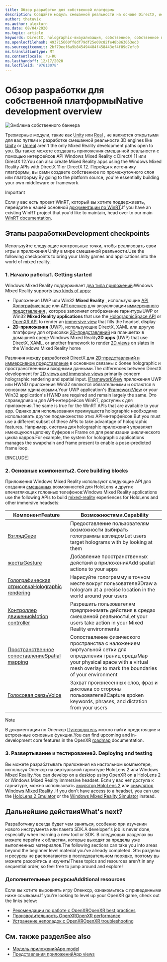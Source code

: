 ```yaml
---
title: Обзор разработки для собственной платформы
description: Создайте модуль смешанной реальности на основе DirectX, используя интерфейсы API Windows Mixed Reality напрямую.
author: thetuvix
ms.author: alexturn
ms.date: 08/04/2020
ms.topic: article
keywords: DirectX, holographic-визуализация, собственное, собственное приложение, WinRT, приложение WinRT, API платформы, настраиваемое ядро, промежуточное по, гарнитура смешанной реальности, гарнитура Windows Mixed Reality, гарнитура виртуальной реальности
ms.openlocfilehash: 493715660ff8df79df25e09c82fe48b863053ed3
ms.sourcegitcommit: 2bf79eef6a9b845494484f458443ef4f89d7efc0
ms.translationtype: MT
ms.contentlocale: ru-RU
ms.lasthandoff: 12/17/2020
ms.locfileid: "97613078"
---
```

# <a name="native-development-overview"></a><span data-ttu-id="a0f88-104">Обзор разработки для собственной платформы</span><span class="sxs-lookup"><span data-stu-id="a0f88-104">Native development overview</span></span>

![Эмблема собственного баннера](../images/native_logo_banner.png)

<span data-ttu-id="a0f88-106">Трехмерные модули, такие как [Unity](../unity/unity-development-overview.md) или [Real](../unreal/unreal-development-overview.md) , не являются открытыми для вас путями к разработке смешанной реальности.</span><span class="sxs-lookup"><span data-stu-id="a0f88-106">3D engines like [Unity](../unity/unity-development-overview.md) or [Unreal](../unreal/unreal-development-overview.md) aren't the only Mixed Reality development paths open to you.</span></span> <span data-ttu-id="a0f88-107">Вы также можете создавать приложения смешанной реальности с помощью интерфейсов API Windows Mixed Reality с DirectX 11 или DirectX 12.</span><span class="sxs-lookup"><span data-stu-id="a0f88-107">You can also create Mixed Reality apps using the Windows Mixed Reality APIs with DirectX 11 or DirectX 12.</span></span> <span data-ttu-id="a0f88-108">Перейдя к источнику платформы, вы сами создаете собственное по промежуточного слоя или платформу.</span><span class="sxs-lookup"><span data-stu-id="a0f88-108">By going to the platform source, you're essentially building your own middleware or framework.</span></span> 

> [!IMPORTANT]
> <span data-ttu-id="a0f88-109">Если у вас есть проект WinRT, который вы хотите поддерживать, перейдите к нашей основной [документации по WinRT](creating-a-holographic-directx-project.md).</span><span class="sxs-lookup"><span data-stu-id="a0f88-109">If you have an existing WinRT project that you'd like to maintain, head over to our main [WinRT documentation](creating-a-holographic-directx-project.md).</span></span> 

## <a name="development-checkpoints"></a><span data-ttu-id="a0f88-110">Этапы разработки</span><span class="sxs-lookup"><span data-stu-id="a0f88-110">Development checkpoints</span></span>

<span data-ttu-id="a0f88-111">Используйте следующие контрольные точки, чтобы реализовать свои игры и приложения Unity в мире смешанной реальности.</span><span class="sxs-lookup"><span data-stu-id="a0f88-111">Use the following checkpoints to bring your Unity games and applications into the world of mixed reality.</span></span>

### <a name="1-getting-started"></a><span data-ttu-id="a0f88-112">1. Начало работы</span><span class="sxs-lookup"><span data-stu-id="a0f88-112">1. Getting started</span></span>

<span data-ttu-id="a0f88-113">Windows Mixed Reality поддерживает [два типа приложений](../../design/app-views.md):</span><span class="sxs-lookup"><span data-stu-id="a0f88-113">Windows Mixed Reality supports [two kinds of apps](../../design/app-views.md):</span></span>
* <span data-ttu-id="a0f88-114">Приложения UWP или Win32 **Mixed Reality** , использующие [API Холографикспаце](getting-a-holographicspace.md) или [API опенкср](openxr.md) для визуализации [иммерсивного представления](../../design/app-views.md) , которое заполняет отображение гарнитуры</span><span class="sxs-lookup"><span data-stu-id="a0f88-114">UWP or Win32 **Mixed Reality applications** that use the [HolographicSpace API](getting-a-holographicspace.md) or [OpenXR API](openxr.md) to render an [immersive view](../../design/app-views.md) that fills the headset display</span></span>
* <span data-ttu-id="a0f88-115">**2D-приложения** (UWP), использующие DirectX, XAML или другую платформу для отрисовки [2D-представлений](../../design/app-views.md#2d-views) на планшетах в домашней среде Windows Mixed Reality</span><span class="sxs-lookup"><span data-stu-id="a0f88-115">**2D apps** (UWP) that use DirectX, XAML, or another framework to render [2D views](../../design/app-views.md#2d-views) on slates in the Windows Mixed Reality home</span></span>

<span data-ttu-id="a0f88-116">Различия между разработкой DirectX для [2D-представлений и иммерсивное представление](../../design/app-views.md) в основном связаны с более holographic и пространственными входными данными.</span><span class="sxs-lookup"><span data-stu-id="a0f88-116">The differences between DirectX development for [2D views and immersive views](../../design/app-views.md) primarily concern holographic rendering and spatial input.</span></span> <span data-ttu-id="a0f88-117">[IFrameworkView](https://msdn.microsoft.com/library/windows/apps/windows.applicationmodel.core.iframeworkview.aspx) приложения UWP или HWND приложения Win32 являются обязательными и остаются в основном одинаковыми.</span><span class="sxs-lookup"><span data-stu-id="a0f88-117">Your UWP application's [IFrameworkView](https://msdn.microsoft.com/library/windows/apps/windows.applicationmodel.core.iframeworkview.aspx) or your Win32 application's HWND are required and remain largely the same.</span></span> <span data-ttu-id="a0f88-118">Это справедливо и для API-интерфейсов WinRT, доступных для приложения.</span><span class="sxs-lookup"><span data-stu-id="a0f88-118">The same is true for the WinRT APIs that are available to your app.</span></span> <span data-ttu-id="a0f88-119">Однако для использования преимуществ holographic необходимо использовать другое подмножество этих API-интерфейсов.</span><span class="sxs-lookup"><span data-stu-id="a0f88-119">But you must use a different subset of these APIs to take advantage of holographic features.</span></span> <span data-ttu-id="a0f88-120">Например, система для holographic приложений управляет имеющуюся цепочку буферов и Frame on для реализации циклического цикла кадров.</span><span class="sxs-lookup"><span data-stu-id="a0f88-120">For example, the system for holographic applications manages the swapchain and frame present to enable a pose-predicted frame loop.</span></span>

[!INCLUDE[](../includes/native-getting-started.md)]

### <a name="2-core-building-blocks"></a><span data-ttu-id="a0f88-121">2. Основные компоненты</span><span class="sxs-lookup"><span data-stu-id="a0f88-121">2. Core building blocks</span></span>

<span data-ttu-id="a0f88-122">Приложения Windows Mixed Reality используют следующие API для создания [смешанных](../../discover/mixed-reality.md) возможностей для HoloLens и других впечатляющих головных телефонов:</span><span class="sxs-lookup"><span data-stu-id="a0f88-122">Windows Mixed Reality applications use the following APIs to build [mixed-reality](../../discover/mixed-reality.md) experiences for HoloLens and other immersive headsets:</span></span>

|  <span data-ttu-id="a0f88-123">Компонент</span><span class="sxs-lookup"><span data-stu-id="a0f88-123">Feature</span></span>  |  <span data-ttu-id="a0f88-124">Возможностями.</span><span class="sxs-lookup"><span data-stu-id="a0f88-124">Capability</span></span>  |
| --- | --- |
| [<span data-ttu-id="a0f88-125">Взгляд</span><span class="sxs-lookup"><span data-stu-id="a0f88-125">Gaze</span></span>](../../design/gaze-and-commit.md) | <span data-ttu-id="a0f88-126">Предоставление пользователям возможности выбирать голограммы взглядом</span><span class="sxs-lookup"><span data-stu-id="a0f88-126">Let users target holograms with by looking at them</span></span> |
| [<span data-ttu-id="a0f88-127">жесты</span><span class="sxs-lookup"><span data-stu-id="a0f88-127">Gesture</span></span>](../../design/gaze-and-commit.md#composite-gestures) | <span data-ttu-id="a0f88-128">Добавление пространственных действий в приложения</span><span class="sxs-lookup"><span data-stu-id="a0f88-128">Add spatial actions to your apps</span></span> |
| [<span data-ttu-id="a0f88-129">Голографическая отрисовка</span><span class="sxs-lookup"><span data-stu-id="a0f88-129">Holographic rendering</span></span>](../platform-capabilities-and-apis/rendering.md) | <span data-ttu-id="a0f88-130">Нарисуйте голограмму в точном месте вокруг пользователей</span><span class="sxs-lookup"><span data-stu-id="a0f88-130">Draw a hologram at a precise location in the world around your users</span></span> |
| [<span data-ttu-id="a0f88-131">Контроллер движения</span><span class="sxs-lookup"><span data-stu-id="a0f88-131">Motion controller</span></span>](../../design/motion-controllers.md) | <span data-ttu-id="a0f88-132">Разрешить пользователям предпринимать действия в средах смешанной реальности</span><span class="sxs-lookup"><span data-stu-id="a0f88-132">Let your users take action in your Mixed Reality environments</span></span> |
| [<span data-ttu-id="a0f88-133">Пространственное сопоставление</span><span class="sxs-lookup"><span data-stu-id="a0f88-133">Spatial mapping</span></span>](../../design/spatial-mapping.md) | <span data-ttu-id="a0f88-134">Сопоставление физического пространства с наложением виртуальной сетки для определения границ среды</span><span class="sxs-lookup"><span data-stu-id="a0f88-134">Map your physical space with a virtual mesh overlay to mark the boundaries of your environment</span></span> |
| [<span data-ttu-id="a0f88-135">Голосовая связь</span><span class="sxs-lookup"><span data-stu-id="a0f88-135">Voice</span></span>](../../design/voice-input.md) | <span data-ttu-id="a0f88-136">Захват произнесенных слов, фраз и диктовка со стороны пользователей</span><span class="sxs-lookup"><span data-stu-id="a0f88-136">Capture spoken keywords, phrases, and dictation from your users</span></span> |
 
> [!NOTE]
> <span data-ttu-id="a0f88-137">В документации по Опенкср [Путеводитель](openxr.md#roadmap) можно найти предстоящие и встроенные основные функции.</span><span class="sxs-lookup"><span data-stu-id="a0f88-137">You can find upcoming and in-development core features in the OpenXR [roadmap](openxr.md#roadmap) documentation.</span></span>

### <a name="3-deploying-and-testing"></a><span data-ttu-id="a0f88-138">3. Развертывание и тестирование</span><span class="sxs-lookup"><span data-stu-id="a0f88-138">3. Deploying and testing</span></span>

<span data-ttu-id="a0f88-139">Вы можете разрабатывать приложения на настольном компьютере, используя Опенкср на виртуальной гарнитуре HoloLens 2 или Windows Mixed Reality.</span><span class="sxs-lookup"><span data-stu-id="a0f88-139">You can develop on a desktop using OpenXR on a HoloLens 2 or Windows Mixed Reality immersive headset.</span></span>  <span data-ttu-id="a0f88-140">Если у вас нет доступа к гарнитуре, можно использовать [эмулятор HoloLens 2](../platform-capabilities-and-apis/using-the-hololens-emulator.md) или [симулятор Windows Mixed Reality](../platform-capabilities-and-apis/using-the-windows-mixed-reality-simulator.md) .</span><span class="sxs-lookup"><span data-stu-id="a0f88-140">If you don't have access to a headset, you can use the [HoloLens 2 Emulator](../platform-capabilities-and-apis/using-the-hololens-emulator.md) or the [Windows Mixed Reality Simulator](../platform-capabilities-and-apis/using-the-windows-mixed-reality-simulator.md) instead.</span></span>

## <a name="whats-next"></a><span data-ttu-id="a0f88-141">Дальнейшие действия</span><span class="sxs-lookup"><span data-stu-id="a0f88-141">What's next?</span></span>

<span data-ttu-id="a0f88-142">Разработчику всегда будет чем заняться, особенно при изучении нового инструмента или пакета SDK.</span><span class="sxs-lookup"><span data-stu-id="a0f88-142">A developer's job is never done, especially when learning a new tool or SDK.</span></span> <span data-ttu-id="a0f88-143">В следующих разделах вы можете перейти к областям, которые выходят за пределы уже выполненных материалов.</span><span class="sxs-lookup"><span data-stu-id="a0f88-143">The following sections can take you into areas beyond the beginner level material you've already completed.</span></span> <span data-ttu-id="a0f88-144">Эти разделы и ресурсы не располагаются в последовательном порядке, поэтому вы можете разоойтись и изучить!</span><span class="sxs-lookup"><span data-stu-id="a0f88-144">These topics and resources aren't in any sequential order, so feel free to jump around and explore!</span></span>

### <a name="additional-resources"></a><span data-ttu-id="a0f88-145">Дополнительные ресурсы</span><span class="sxs-lookup"><span data-stu-id="a0f88-145">Additional resources</span></span>

<span data-ttu-id="a0f88-146">Если вы хотите выровнять игру Опенкср, ознакомьтесь с приведенными ниже ссылками.</span><span class="sxs-lookup"><span data-stu-id="a0f88-146">If you're looking to level up your OpenXR game, check out the links below:</span></span>

* [<span data-ttu-id="a0f88-147">Рекомендации по работе с OpenXR</span><span class="sxs-lookup"><span data-stu-id="a0f88-147">OpenXR best practices</span></span>](openxr-best-practices.md)
* [<span data-ttu-id="a0f88-148">Производительность OpenXR</span><span class="sxs-lookup"><span data-stu-id="a0f88-148">OpenXR performance</span></span>](openxr-performance.md)
* [<span data-ttu-id="a0f88-149">Устранение неполадок с OpenXR</span><span class="sxs-lookup"><span data-stu-id="a0f88-149">OpenXR troubleshooting</span></span>](openxr-troubleshooting.md)

## <a name="see-also"></a><span data-ttu-id="a0f88-150">См. также раздел</span><span class="sxs-lookup"><span data-stu-id="a0f88-150">See also</span></span>
* [<span data-ttu-id="a0f88-151">Модель приложений</span><span class="sxs-lookup"><span data-stu-id="a0f88-151">App model</span></span>](../../design/app-model.md)
* [<span data-ttu-id="a0f88-152">Представления приложений</span><span class="sxs-lookup"><span data-stu-id="a0f88-152">App views</span></span>](../../design/app-views.md)
